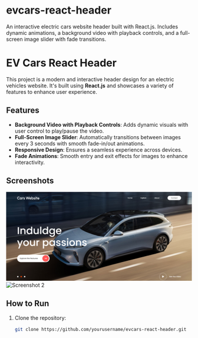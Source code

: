 # evcars-react-header

An interactive electric cars website header built with React.js. Includes dynamic animations, a background video with playback controls, and a full-screen image slider with fade transitions.

# EV Cars React Header

This project is a modern and interactive header design for an electric vehicles website. It's built using **React.js** and showcases a variety of features to enhance user experience.

## Features
- **Background Video with Playback Controls**: Adds dynamic visuals with user control to play/pause the video.
- **Full-Screen Image Slider**: Automatically transitions between images every 3 seconds with smooth fade-in/out animations.
- **Responsive Design**: Ensures a seamless experience across devices.
- **Fade Animations**: Smooth entry and exit effects for images to enhance interactivity.

## Screenshots


![Screenshot 1](./screenshots/screenshot1.png)
![Screenshot 2](./screenshots/screenshot2.png)

## How to Run
1. Clone the repository:
   ```bash
   git clone https://github.com/yourusername/evcars-react-header.git
